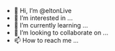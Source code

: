 - 👋 Hi, I’m @eltonLive
- 👀 I’m interested in ...
- 🌱 I’m currently learning ...
- 💞️ I’m looking to collaborate on ...
- 📫 How to reach me ...

<!---
eltonLive/eltonLive is a ✨ special ✨ repository because its `README.md` (this file) appears on your GitHub profile.
You can click the Preview link to take a look at your changes.
--->
